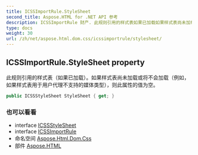 ```yaml
---
title: ICSSImportRule.StyleSheet
second_title: Aspose.HTML for .NET API 参考
description: ICSSImportRule 财产. 此规则引用的样式表如果已加载如果样式表尚未加载或将不会加载例如如果样式表用于用户代理不支持的媒体类型则此属性的值为空
type: docs
weight: 30
url: /zh/net/aspose.html.dom.css/icssimportrule/stylesheet/
---
```

## ICSSImportRule.StyleSheet property

此规则引用的样式表（如果已加载）。如果样式表尚未加载或将不会加载（例如，如果样式表用于用户代理不支持的媒体类型），则此属性的值为空。

```csharp
public ICSSStyleSheet StyleSheet { get; }
```

### 也可以看看

* interface [ICSSStyleSheet](../../icssstylesheet/)
* interface [ICSSImportRule](../)
* 命名空间 [Aspose.Html.Dom.Css](../../icssimportrule/)
* 部件 [Aspose.HTML](../../../)


